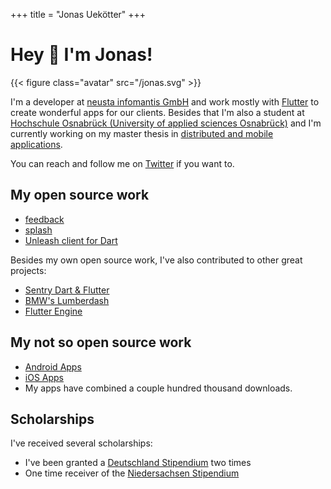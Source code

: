 +++
title = "Jonas Uekötter"
+++

# Hey 👋 I'm Jonas!

{{< figure class="avatar" src="/jonas.svg" >}}

I'm a developer at [neusta infomantis GmbH](https://www.infomantis.de) and 
work mostly with [Flutter](https://flutter.dev) to create wonderful apps for our
clients.
Besides that I'm also a student at [Hochschule Osnabrück (University of applied sciences Osnabrück)](https://hs-osnabrueck.de) and I'm currently working on my 
master thesis in [distributed and mobile applications](https://www.hs-osnabrueck.de/de/studium/studienangebot/master/informatik-verteilte-und-mobile-anwendungen-msc/). 

You can reach and follow me on [Twitter](https://twitter.com/ue_man) if you want to.

## My open source work

- [feedback](https://pub.dev/packages/feedback)
- [splash](https://pub.dev/packages/splash)
- [Unleash client for Dart](https://pub.dev/packages/unleash)

Besides my own open source work, I've also contributed to other great projects: 

- [Sentry Dart & Flutter](https://github.com/getsentry/sentry-dart/commits?author=ueman)
- [BMW's Lumberdash](https://github.com/bmw-tech/lumberdash/commits?author=ueman)
- [Flutter Engine](https://github.com/flutter/engine/commits?author=ueman)

## My not so open source work

- [Android Apps](https://play.google.com/store/apps/developer?id=Jonas+Uek%C3%B6tter)
- [iOS Apps](https://apps.apple.com/de/developer/jonas-uekoetter/id1181110867)
- My apps have combined a couple hundred thousand downloads.

## Scholarships
I've received several scholarships:

- I've been granted a [Deutschland Stipendium](https://www.deutschlandstipendium.de/) two times
- One time receiver of the [Niedersachsen Stipendium](https://www.hs-osnabrueck.de/landesstipendium-niedersachsen/)
